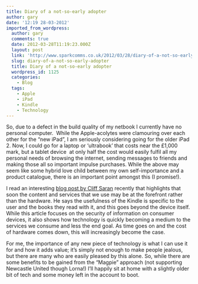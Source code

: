 ```yaml
---
title: Diary of a not-so-early adopter
author: gary
date: '12:19 28-03-2012'
imported_from_wordpress:
  author: gary
  comments: true
  date: 2012-03-28T11:19:23.000Z
  layout: post
  link: 'http://www.sparkcomms.co.uk/2012/03/28/diary-of-a-not-so-early-adopter/'
  slug: diary-of-a-not-so-early-adopter
  title: Diary of a not-so-early adopter
  wordpress_id: 1125
  categories:
    - Blog
  tags:
    - Apple
    - iPad
    - Kindle
    - Technology
---
```


So, due to a defect in the build quality of my netbook I currently have no personal computer.  While the Apple-acolytes were clamouring over each other for the “new iPad”, I am seriously considering going for the older iPad 2. Now, I could go for a laptop or ‘ultrabook’ that costs near the £1,000 mark, but a tablet device  at only half the cost would easily fulfil all my personal needs of browsing the internet, sending messages to friends and making those all so important impulse purchases. While the above may seem like some hybrid love child between my own self-importance and a product catalogue, there is an important point amongst this (I promise!).

I read an interesting [blog post by Cliff Saran](http://www.computerweekly.com/blogs/it-fud-blog/2012/03/lessons-from-a-lost-kindle.html) recently that highlights that soon the content and services that we use may be at the forefront rather than the hardware. He says the usefulness of the Kindle is specific to the user and the books they read with it, and this goes beyond the device itself. While this article focuses on the security of information on consumer devices, it also shows how technology is quickly becoming a medium to the services we consume and less the end goal. As time goes on and the cost of hardware comes down, this will increasingly become the case.

For me, the importance of any new piece of technology is what I can use it for and how it adds value; it’s simply not enough to make people jealous, but there are many who are easily pleased by this alone. So, while there are some benefits to be gained from the “Magpie” approach (not supporting Newcastle United though Lorna!) I’ll happily sit at home with a slightly older bit of tech and some money left in the account to boot.
